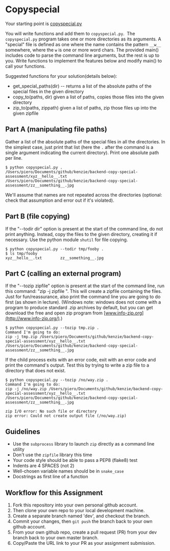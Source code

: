 Copyspecial
===========================

Your starting point is [copyspecial.py](./copyspecial.py)

You will write functions and add them to `copyspecial.py`.  The `copyspecial.py` program takes one or more directories as its arguments. A "special" file is defined as one where the name contains the pattern `__w__` somewhere, where the `w` is one or more word chars. The provided main() includes code to parse the command line arguments, but the rest is up to you. Write functions to implement the features below and modify main() to call your functions.

Suggested functions for your solution(details below):

*   get_special_paths(dir) -- returns a list of the absolute paths of the special files in the given directory
*   copy_to(paths, dir) given a list of paths, copies those files into the given directory
*   zip_to(paths, zippath) given a list of paths, zip those files up into the given zipfile

Part A (manipulating file paths)
--------------------------------

Gather a list of the absolute paths of the special files in all the directories. In the simplest case, just print that list (here the `.` after the command is a single argument indicating the current directory). Print one absolute path per line.


    $ python copyspecial.py .
    /Users/piero/Documents/github/kenzie/backend-copy-special-assessment/xyz__hello__.txt
    /Users/piero/Documents/github/kenzie/backend-copy-special-assessment/zz__something__.jpg


We'll assume that names are not repeated across the directories (optional: check that assumption and error out if it's violated).

Part B (file copying)
---------------------

If the "--todir dir" option is present at the start of the command line, do not print anything. Instead, copy the files to the given directory, creating it if necessary. Use the python module `shutil` for file copying.

    $ python copyspecial.py --todir tmp/fooby .
    $ ls tmp/fooby
    xyz__hello__.txt        zz__something__.jpg

Part C (calling an external program)
------------------------------------

If the "--tozip zipfile" option is present at the start of the command line, run this command: "zip -j zipfile <list all the files>". This will create a zipfile containing the files. Just for fun/reassurance, also print the command line you are going to do first (as shown in lecture). (Windows note: windows does not come with a program to produce standard .zip archives by default, but you can get download the free and open zip program from [www.info-zip.org](http://www.info-zip.org/).)

    $ python copyspecial.py --tozip tmp.zip .
    Command I'm going to do:  
    zip -j tmp.zip /Users/piero/Documents/github/kenzie/backend-copy-special-assessment/xyz__hello__.txt /Users/piero/Documents/github/kenzie/backend-copy-special-assessment/zz__something__.jpg

If the child process exits with an error code, exit with an error code and print the command's output. Test this by trying to write a zip file to a directory that does not exist.

    $ python copyspecial.py --tozip /no/way.zip .
    Command I'm going to do:  
    zip -j /no/way.zip /Users/piero/Documents/github/kenzie/backend-copy-special-assessment/xyz__hello__.txt /Users/piero/Documents/github/kenzie/backend-copy-special-assessment/zz__something__.jpg
    
    zip I/O error: No such file or directory
    zip error: Could not create output file (/no/way.zip)

## Guidelines
 - Use the `subprocess` library to launch `zip` directly as a command line utility
 - Don't use the `zipfile` library this time
 - Your code style should be able to pass a PEP8 (flake8) test
 - Indents are 4 SPACES (not 2)
 - Well-chosen variable names should be in `snake_case`
 - Docstrings as first line of a function
 
## Workflow for this Assignment
1. Fork this repository into your own personal github account.
2. Then clone your own repo to your local development machine.
3. Create a separate branch named 'dev', and checkout the branch.
4. Commit your changes, then `git push` the branch back to your own github account.
5. From your own github repo, create a pull request (PR) from your dev branch back to your own master branch.
6. Copy/Paste the URL link to your PR as your assignment submission.

